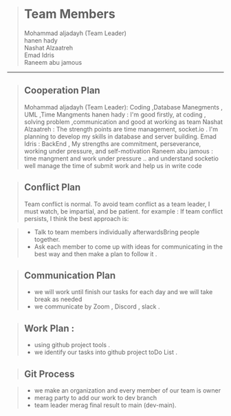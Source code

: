 > # Team Members 
> Mohammad aljadayh (Team Leader)  
> hanen hady  
> Nashat Alzaatreh  
> Emad Idris  
> Raneem abu jamous   

***
> ## Cooperation Plan 
> Mohammad aljadayh (Team Leader): Coding ,Database Manegments , UML ,Time Mangments 
> hanen hady : I'm good firstly, at coding , solving problem ,communication and good at working as team
> Nashat Alzaatreh : The strength points are time management, socket.io . I'm planning to develop my skills in database and server building.
> Emad Idris : BackEnd , My strengths are commitment, perseverance, working under pressure, and self-motivation 
> Raneem abu jamous :  time mangment and work under pressure .. and understand socketio well  manage the time of submit work and help us in write code

>## Conflict Plan   
>Team conflict is normal. To avoid team conflict as a team leader, I must watch, be impartial, and be patient.
>for example :
>If team conflict persists, I think the best approach is:

>- Talk to team members individually afterwardsBring people together.
>- Ask each member to come up with ideas for communicating in the best way and then make a plan to follow it .

>## Communication Plan 
>- we will work until finish our tasks for each day  and we will take break as needed  
>- we communicate by Zoom , Discord , slack . 
 
>## Work Plan  : 
>- using github project tools . 
>- we identify our tasks into github project toDo List .


>## Git Process 

>- we make an organization and every member of our team is owner 
>- merag party to add our work to dev branch 
>- team leader merag final result to main (dev-main). 



 
